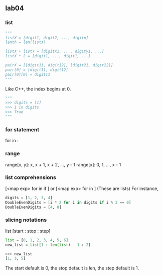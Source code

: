 ## lab04

### list
```python
"""
listX = [digit1, digit2, ..., digitn]
lenth = len(listX)

listX + listY = [digitx1, ..., digity1, ...]
listX * 2 = [digit1, ..., digit1, ...]

pairX = [[digit11, digit12], [digit21, digit22]]
pair[0] = [digit11, digit12]
pair[0][0] = digit11
"""
```
Like C++, the index begins at 0.  
```python
"""
>>> digits = [1]
>>> 1 in digits
>>> True
"""
```

### for statement
for <name> in <expression>: 
    <suite>

### range
range\[x, y\]: x, x + 1, x + 2, ..., y - 1
range\[x\]: 0, 1, ..., x - 1

### list comprehensions
[\<map exp> for <name> in <iter exp> if <filter exp>\]
or [\<map exp> for <name> in <iter exp>\]
(These are lists)
For instance,
```python
digits = [1, 2, 3, 4]
DoubleEvenDigits = [i * 2 for i in digits if i % 2 == 0]
DoubleEvenDigits = [4, 8]
```

### slicing notations
list \[start : stop : step\]
```python
list = [0, 1, 2, 3, 4, 5, 6]
new_list = list[1 : len(list) - 1 : 2]
```
```python
>>> new_list
[1, 3, 5]
```
The start default is 0, the stop default is len, the step default is 1.  
